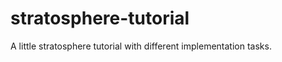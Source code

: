 stratosphere-tutorial
=====================

A little stratosphere tutorial with different implementation tasks.
